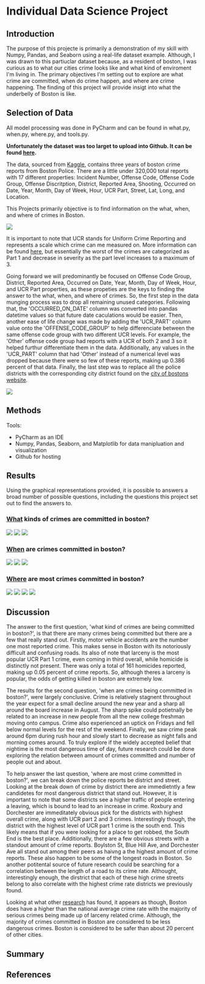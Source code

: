 # Individual Data Science Project
## Introduction
The purpose of this projecte is primarily a demonstration of my skill with Numpy, Pandas, and Seaborn using a real-life dataset example. Although, I was drawn to this partiuclar dataset because, as a resident of boston, I was curious as to what our cities crime looks like and what kind of enviroment I'm living in. The primary objectives I'm setting out to explore are what crime are committed, when do crime happen, and where are crime happening. The finding of this project will provide insigt into what the underbelly of Boston is like.


## Selection of Data
All model processing was done in PyCharm and can be found in what.py, when.py, where.py, and tools.py.

**Unfortunately the dataset was too larget to upload into Github. It can be found [here](https://www.kaggle.com/datasets/AnalyzeBoston/crimes-in-boston).**

The data, sourced from [Kaggle](https://www.kaggle.com/datasets/AnalyzeBoston/crimes-in-boston), contains three years of boston crime reports from Boston Police. There are a little under 320,000 total reports with 17 different properties: Incident Number, Offense Code, Offense Code Group, Offense Discritption, District, Reported Area, Shooting, Occurred on Date, Year, Month, Day of Week, Hour, UCR Part, Street, Lat, Long, and Location.

This Projects primarily objective is to find information on the what, when, and where of crimes in Boston. 

![](https://github.com/woodleighjATWIT/individualdatasciproject/blob/main/dataset_picture.PNG)

It is important to note that UCR stands for Uniform Crime Reporting and represents a scale which crime can me measured on. More information can be found [here](https://ucr.fbi.gov/crime-in-the-u.s/2011/crime-in-the-u.s.-2011/offense-definitions), but essentially the worst of the crimes are categorized as Part 1 and decrease in severity as the part level increases to a maximum of 3. 

Going forward we will predominantly be focused on Offense Code Group, District, Reported Area, Occurred on Date, Year, Month, Day of Week, Hour, and UCR Part properties, as these propeties are the keys to finding the answer to the what, when, and where of crimes. So, the first step in the data munging process was to drop all remaining unused categories. Following that, the 'OCCURRED_ON_DATE' column was converted into pandas datetime values so that future date caculations would be easier. Then, another ease of life change was made by adding the 'UCR_PART' column value onto the 'OFFENSE_CODE_GROUP' to help differenciate between the same offense code group with two different UCR levels. For example, the 'Other' offense code group had reports with a UCR of both 2 and 3 so it helped furthur differentiate them in the data. Additionally, any values in the 'UCR_PART' column that had 'Other' instead of a numerical level was dropped because there were so few of these reports, making up 0.386 percent of that data. Finally, the last step was to replace all the police districts with the corresponding city district found on the [city of bostons website](https://www.boston.gov/departments/police). 

![](https://github.com/woodleighjATWIT/individualdatasciproject/blob/main/data_munging_code.PNG)


## Methods
Tools:
  * PyCharm as an IDE 
  * Numpy, Pandas, Seaborn, and Matplotlib for data manipluation and visualization
  * Github for hosting 


## Results
Using the graphical representations provided, it is possible to answers a broad number of possible questions, including the questions this project set out to find the answers to.

### [What](https://github.com/woodleighjATWIT/individualdatasciproject/blob/main/what.py) kinds of crimes are committed in boston?
![](https://github.com/woodleighjATWIT/individualdatasciproject/blob/main/AllReportedCrimesbyOffense.png)
![](https://github.com/woodleighjATWIT/individualdatasciproject/blob/main/What_Top20CrimesOverTime.png)
![](https://github.com/woodleighjATWIT/individualdatasciproject/blob/main/What_CrimesOverTime.png)

### [When](https://github.com/woodleighjATWIT/individualdatasciproject/blob/main/when.py) are crimes committed in boston?
![](https://github.com/woodleighjATWIT/individualdatasciproject/blob/main/When_AverageNumberofAllCrimeByMonth.png)
![](https://github.com/woodleighjATWIT/individualdatasciproject/blob/main/When_AverageNumberofCrimeByDayofTheWeek.png)
![](https://github.com/woodleighjATWIT/individualdatasciproject/blob/main/When_AverageNumberofAllCrimeByHour.png)

### [Where](https://github.com/woodleighjATWIT/individualdatasciproject/blob/main/where.py) are most crimes committed in boston?
![](https://github.com/woodleighjATWIT/individualdatasciproject/blob/main/Where_AllCrimesbyDistrict.png)
![](https://github.com/woodleighjATWIT/individualdatasciproject/blob/main/Where_URCCrimesbyDistrict.png)
![](https://github.com/woodleighjATWIT/individualdatasciproject/blob/main/Where_URCCrimesbyStreet_3.png)
![](https://github.com/woodleighjATWIT/individualdatasciproject/blob/main/Where_AllCrimesbyStreet_3.png)


## Discussion
The answer to the first question, 'what kind of crimes are being committed in boston?', is that there are many crimes being committed but there are a few that really stand out. Firstly, motor vehicle accidents are the number one most reported crime. This makes sense in Boston with its notoriously difficult and confusing roads. Its also of note that larceny is the most popular UCR Part 1 crime, even coming in third overall, while homicide is distinctly not present. There was only a total of 161 homicides reported, making up 0.05 percent of crime reports. So, although theres a larceny is popular, the odds of getting killed in boston are extremely low.

The results for the second question, 'when are crimes being committed in boston?', were largely conclusive. Crime is relatively stagnent throughout the year expect for a small decline around the new year and a sharp all around the board increase in August. The sharp spike could potietnally be related to an increase in new people from all the new college freshman moving onto campus. Crime also experienced an uptick on Fridays and fell below normal levels for the rest of the weekend. Finally, we saw crime peak around 6pm during rush hour and slowly start to decrease as night falls and morning comes around. To truly explore if the widely accepted belief that nightime is the most dangerous time of day, future research could be done exploring the relation between amount of crimes committed and number of people out and about. 

To help answer the last question, 'where are most crime committed in boston?', we can break down the police reports be district and street. Looking at the break down of crime by district there are immedietntly a few candidetes for most dangerous district that stand out. However, it is important to note that some districts see a higher traffic of people entering a leaving, which is bound to lead to an increase in crime. Roxbury and Dorchester are immeditately obvious pick for the districts with highest overall crime, along with UCR part 2 and 3 crimes. Interestingly though, the district with the highest level of UCR part 1 crime is the south end. This likely means that if you were looking for a place to get robbed, the South End is the best place. Additionally, there are a few obvious streets with a standout amount of crime reports. Boylston St, Blue Hill Ave, and Dorchester Ave all stand out among their peers as haivng a the highest amount of crime reports. These also happen to be some of the longest roads in Boston. So another potitental source of future research could be searching for a correlation between the length of a road to its crime rate. Althought, interestingly enough, the dirstrict that each of these high crime streets belong to also correlate with the highest crime rate districts we previously found.

Looking at what other [research](https://viatravelers.com/is-boston-safe/#:~:text=1%20in%20every%20154%20people,cities%20in%20the%20United%20States.) has found, it appears as though, Boston does have a higher than the national average crime rate with the majority of serious crimes being made up of larceny related crime. Although, the majority of crimes committed in Boston are considered to be less dangerous crimes. Boston is considered to be safer than about 20 percent of other cities.


## Summary



## References

